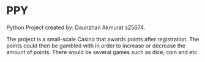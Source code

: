 # PPY
Python Project created by:
Dauirzhan Akmurat s25674.

The project is a small-scale Casino that awards points after registration. The points could then be gambled with in order to increase or decrease the amount of points. There would be several games such as dice, coin and etc.
